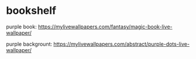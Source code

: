 # bookshelf

purple book: https://mylivewallpapers.com/fantasy/magic-book-live-wallpaper/

purple backgrount: https://mylivewallpapers.com/abstract/purple-dots-live-wallpaper/

